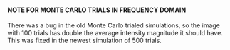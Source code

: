 #### NOTE FOR MONTE CARLO TRIALS IN FREQUENCY DOMAIN
There was a bug in the old Monte Carlo trialed simulations, so the image with 100 trials has double the average intensity magnitude it should have. This was fixed in the newest simulation of 500 trials.